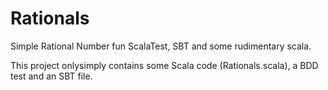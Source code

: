Rationals
=========

Simple Rational Number fun ScalaTest, SBT and some rudimentary scala.

This project onlysimply contains some Scala code (Rationals.scala), a BDD test and an SBT file.


